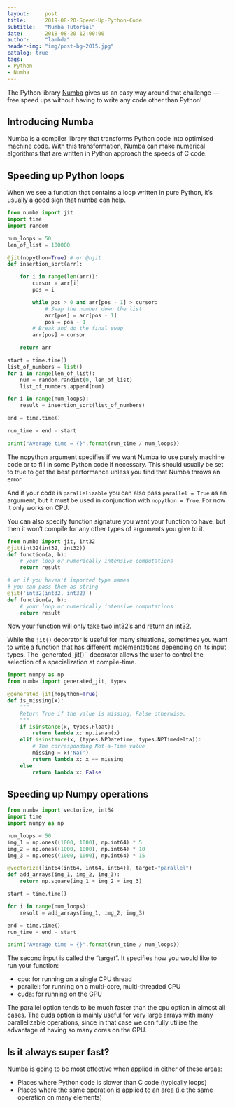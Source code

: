 ```yaml
---
layout:     post
title:      2019-08-20-Speed-Up-Python-Code
subtitle:   "Numba Tutorial"
date:       2018-08-20 12:00:00
author:     "lambda"
header-img: "img/post-bg-2015.jpg"
catalog: true
tags:
- Python
- Numba
---
```


The Python library [Numba](http://numba.pydata.org/numba-doc/latest/index.html) gives us an easy way around that challenge — free speed ups without having to write any code other than Python!

## Introducing Numba
Numba is a compiler library that transforms Python code into optimised machine code. With this transformation, Numba can make numerical algorithms that are written in Python approach the speeds of C code.

## Speeding up Python loops
When we see a function that contains a loop written in pure Python, it’s usually a good sign that numba can help.
``` python
from numba import jit
import time
import random

num_loops = 50
len_of_list = 100000

@jit(nopython=True) # or @njit
def insertion_sort(arr):

    for i in range(len(arr)):
        cursor = arr[i]
        pos = i

        while pos > 0 and arr[pos - 1] > cursor:
            # Swap the number down the list
            arr[pos] = arr[pos - 1]
            pos = pos - 1
        # Break and do the final swap
        arr[pos] = cursor

    return arr

start = time.time()
list_of_numbers = list()
for i in range(len_of_list):
    num = random.randint(0, len_of_list)
    list_of_numbers.append(num)

for i in range(num_loops):
    result = insertion_sort(list_of_numbers)

end = time.time()

run_time = end - start

print("Average time = {}".format(run_time / num_loops))
```
The nopython argument specifies if we want Numba to use purely machine code or to fill in some Python code if necessary. This should usually be set to true to get the best performance unless you find that Numba throws an error.

And if your code is `parallelizable` you can also pass `parallel = True` as an argument, but it must be used in conjunction with `nopython = True`. For now it only works on CPU.

You can also specify function signature you want your function to have, but then it won’t compile for any other types of arguments you give to it.
```python
from numba import jit, int32
@jit(int32(int32, int32))
def function(a, b):
    # your loop or numerically intensive computations
    return result

# or if you haven't imported type names
# you can pass them as string
@jit('int32(int32, int32)')
def function(a, b):
    # your loop or numerically intensive computations
    return result
```
Now your function will only take two int32’s and return an int32.

While the `jit()` decorator is useful for many situations, sometimes you want to write a function that has different implementations depending on its input types. The `generated_jit()`` decorator allows the user to control the selection of a specialization at compile-time.
```python
import numpy as np
from numba import generated_jit, types

@generated_jit(nopython=True)
def is_missing(x):
    """
    Return True if the value is missing, False otherwise.
    """
    if isinstance(x, types.Float):
        return lambda x: np.isnan(x)
    elif isinstance(x, (types.NPDatetime, types.NPTimedelta)):
        # The corresponding Not-a-Time value
        missing = x('NaT')
        return lambda x: x == missing
    else:
        return lambda x: False
```

## Speeding up Numpy operations
```python
from numba import vectorize, int64
import time
import numpy as np

num_loops = 50
img_1 = np.ones((1000, 1000), np.int64) * 5
img_2 = np.ones((1000, 1000), np.int64) * 10
img_3 = np.ones((1000, 1000), np.int64) * 15

@vectorize([int64(int64, int64, int64)], target="parallel")
def add_arrays(img_1, img_2, img_3):
    return np.square(img_1 + img_2 + img_3)

start = time.time()

for i in range(num_loops):
    result = add_arrays(img_1, img_2, img_3)

end = time.time()
run_time = end - start

print("Average time = {}".format(run_time / num_loops))
```

The second input is called the “target”. It specifies how you would like to run your function:
- cpu: for running on a single CPU thread
- parallel: for running on a multi-core, multi-threaded CPU
- cuda: for running on the GPU

The parallel option tends to be much faster than the cpu option in almost all cases. The cuda option is mainly useful for very large arrays with many parallelizable operations, since in that case we can fully utilise the advantage of having so many cores on the GPU.

## Is it always super fast?
Numba is going to be most effective when applied in either of these areas:
- Places where Python code is slower than C code (typically loops)
- Places where the same operation is applied to an area (i.e the same operation on many elements)
